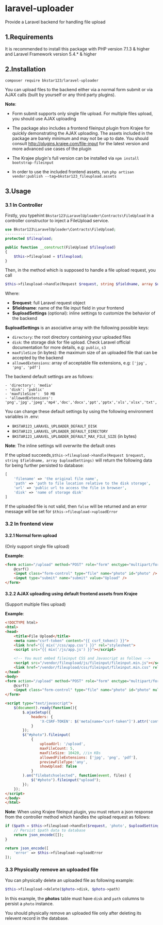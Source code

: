 # laravel-uploader    
Provide a Laravel backend for handling file upload  

## 1.Requirements  

It is recommended to install this package with PHP version 7.1.3 & higher and Laravel Framework version 5.4.* & higher  

## 2.Installation  
    composer require bkstar123/laravel-uploader

You can upload files to the backend either via a normal form submit or via AJAX calls (built by yourself or any third party plugins).  

**Note**: 
- Form submit supports only single file upload. For multiple files upload, you should use AJAX uploading  

- The package also includes a frontend fileinput plugin from Krajee for quickly demonstrating the AJAX uploading. The assets included in the package are barely minimum and may not be up to date. You should consult http://plugins.krajee.com/file-input for the latest version and more advanced use cases of the plugin  

- The Krajee plugin's full version can be installed via ```npm install bootstrap-fileinput```  

- In order to use the included frontend assets, run
```php artisan vendor:publish --tag=bkstar123_fileupload.assets```  

## 3.Usage

### 3.1 In Controller

Firstly, you typehint ```Bkstar123\LaravelUploader\Contracts\FileUpload``` in a controller constructor to inject a FileUpload service.  
```php
use Bkstar123\LaravelUploader\Contracts\FileUpload;
-----------------
protected $fileupload;

public function __construct(FileUpload $fileupload)
{
    $this->fileupload = $fileupload;
}
```

Then, in the method which is supposed to handle a file upload request, you call  
```php
$this->fileupload->handle(Request $request, string $fieldname, array $uploadSettings)
```

Where:  
- **$request**: full Laravel request object  
- **$fieldname**: name of the file input field in your frontend  
- **$uploadSettings** (optional): inline settings to customize the behavior of the backend  

**$uploadSettings** is an asociative array with the following possible keys:   
- ```directory```: the root directory containing your uploaded files  
- ```disk```: the storage disk for file upload. Check Laravel official documentation for more details, e.g: ```public```, ```s3```  
- ```maxFileSize``` (in bytes): the maximum size of an uploaded file that can be accepted by the backend  
- ```allowedExtensions```: array of acceptable file extensions, e.g: ```['jpg', 'png', 'pdf']```  

The backend default settings are as follows:  
```
- 'directory': 'media'
- 'disk': 'public'
- 'maxFileSize':  50 MB
- 'allowedExtensions': 'png','jpg','jpeg','mp4','doc','docx','ppt','pptx','xls','xlsx','txt','pdf'
```

You can change these default settings by using the following environment variables in .env:  
- ```BKSTAR123_LARAVEL_UPLOADER_DEFAULT_DISK```
- ```BKSTAR123_LARAVEL_UPLOADER_DEFAULT_DIRECTORY```
- ```BKSTAR123_LARAVEL_UPLOADER_DEFAULT_MAX_FILE_SIZE``` (in bytes)

**Note**: The inline settings will overwrite the default ones  

If the upload succeeds,```$this->fileupload->handle(Request $request, string $fieldname, array $uploadSettings)``` will return the following data for being further persisted to database:  

```php
[
    'filename' => 'the original file name',
    'path' => 'path to file location relative to the disk storage',
    'url' => 'public url to access the file in browser',
    'disk' => 'name of storage disk'
]
```

If the uploaded file is not valid, then ```false``` will be returned and an error message will be set for ```$this->fileupload->uploadError```  

### 3.2 In frontend view

#### 3.2.1 Normal form upload
(Only support single file upload)  

**Example**:  
```html
<form action="/upload" method="POST" role="form" enctype="multipart/form-data">
	@csrf()
	<input class="form-control" type="file" name="photo" id="photo" />
	<input type="submit" name="submit" value="Upload" />
</form>
```

#### 3.2.2 AJAX uploading using default frontend assets from Krajee

(Support multiple files upload)  

**Example**:  
```html
<!DOCTYPE html>
<html>
<head>
	<title>File Upload</title>
	<meta name="csrf-token" content="{{ csrf_token() }}">
	<link href="{{ mix('/css/app.css') }}" rel="stylesheet">
	<script src="{{ mix('/js/app.js') }}"></script>

    <!-- You must embed fileinput CSS and Javascript as follows -->
    <script src="/vendor/fileupload/js/fileinput/fileinput.min.js"></script>
    <link href="/vendor/fileupload/css/fileinput/fileinput.min.css" rel="stylesheet">
</head>
<body>
<form action="/upload" method="POST" role="form" enctype="multipart/form-data">
	@csrf()
	<input class="form-control" type="file" name="photo" id="photo" multiple />
</form>

<script type="text/javascript">
    $(document).ready(function(){
        $.ajaxSetup({
            headers: {
                'X-CSRF-TOKEN': $('meta[name="csrf-token"]').attr('content')
            }
        });
        $("#photo").fileinput(
            {
                uploadUrl: '/upload',
                maxFileCount: 5,
                maxFileSize: 10420, //in KBs
                allowedFileExtensions: ['jpg', 'png', 'pdf'],
                previewFileType:'any',
                showUpload: false
            }
        ).on("filebatchselected", function(event, files) {
            $("#photo").fileinput("upload");  
        });
    });
</script>
</body>
</html>
```

**Note**: When using Krajee fileinput plugin, you must return a json response from the controller method which handles the upload request as follows:  

```php
if ($path = $this->fileupload->handle($request, 'photo', $uploadSettings)) {
    // Persist $path data to database
    return json_encode([]);
}

return json_encode([
    'error' => $this->fileupload->uploadError
]);
```

### 3.3 Physically remove an uploaded file

You can physically delete an uploaded file as following example:    
```php
$this->fileupload->delete($photo->disk, $photo->path)
```

In this example, the **photos** table must have ```disk``` and ```path``` columns to persist a ```photo``` instance.  

You should physically remove an uploaded file only after deleting its relevent record in the database.    